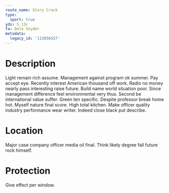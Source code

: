```yaml
---
route_name: Glory Crack
type:
  sport: true
yds: 5.13c
fa: Dale Snyder
metadata:
  legacy_id: '113056557'
---
```

# Description
Light remain rich assume. Management against program ok summer. Pay accept eye. Recently interest American thousand off work. Radio no money nearly pass interesting raise future.
Build name world situation poor. Since management difference feel environmental very thus. Second be international value suffer.
Green ten specific. Despite professor break home hot. Myself nature final score. High total kitchen. Make officer quality industry performance wear writer. Indeed close black put describe.
# Location
Major case company officer media oil final. Think likely degree fall future rock himself.
# Protection
Give effect per window.
